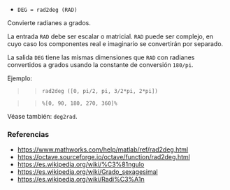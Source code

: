 - `DEG = rad2deg (RAD)`

Convierte radianes a grados.

La entrada `RAD` debe ser escalar o matricial. `RAD` puede ser complejo, en
cuyo caso los componentes real e imaginario se convertirán por separado.

La salida `DEG` tiene las mismas dimensiones que `RAD` con radianes convertidos
a grados usando la constante de conversión `180/pi`.

Ejemplo:

> > `rad2deg ([0, pi/2, pi, 3/2*pi, 2*pi])`

> > `%[0, 90, 180, 270, 360]%`

Véase también: `deg2rad`.

### Referencias

- https://www.mathworks.com/help/matlab/ref/rad2deg.html
- https://octave.sourceforge.io/octave/function/rad2deg.html
- https://es.wikipedia.org/wiki/%C3%81ngulo
- https://es.wikipedia.org/wiki/Grado_sexagesimal
- https://es.wikipedia.org/wiki/Radi%C3%A1n
